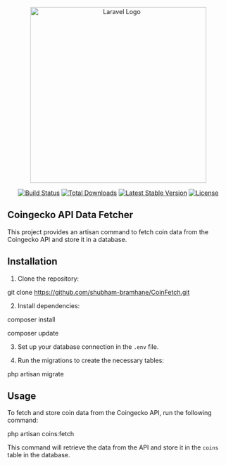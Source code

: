<p align="center"><a href="https://laravel.com" target="_blank"><img src="https://laravel.com/img/logotype.min.svg" width="400" alt="Laravel Logo"></a></p>

<p align="center">
<a href="https://github.com/laravel/framework/actions"><img src="https://github.com/laravel/framework/workflows/tests/badge.svg" alt="Build Status"></a>
<a href="https://packagist.org/packages/laravel/framework"><img src="https://img.shields.io/packagist/dt/laravel/framework" alt="Total Downloads"></a>
<a href="https://packagist.org/packages/laravel/framework"><img src="https://img.shields.io/packagist/v/laravel/framework" alt="Latest Stable Version"></a>
<a href="https://packagist.org/packages/laravel/framework"><img src="https://img.shields.io/packagist/l/laravel/framework" alt="License"></a>
</p>



## Coingecko API Data Fetcher

This project provides an artisan command to fetch coin data from the Coingecko API and store it in a database.

## Installation

1. Clone the repository:

git clone https://github.com/shubham-bramhane/CoinFetch.git




2. Install dependencies:

composer install

composer update



3. Set up your database connection in the `.env` file.

4. Run the migrations to create the necessary tables:

php artisan migrate


## Usage

To fetch and store coin data from the Coingecko API, run the following command:

php artisan coins:fetch


This command will retrieve the data from the API and store it in the `coins` table in the database.

